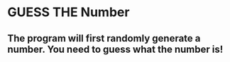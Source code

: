 # GUESS THE Number #

The program will first randomly generate a number. You need to guess what the number is!
----------

